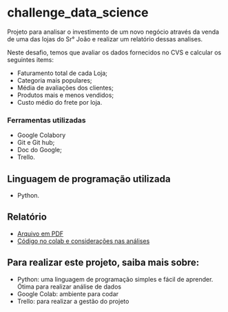 # challenge_data_science
Projeto para analisar o investimento de um novo negócio através da venda de uma das lojas do Sr° João e realizar um relatório dessas analises.

Neste desafio, temos que avaliar os dados fornecidos no CVS e calcular os seguintes items:

- Faturamento total de cada Loja;
- Categoria mais populares;
- Média de avaliações dos clientes;
- Produtos mais e menos vendidos;
- Custo médio do frete por loja.

### Ferramentas utilizadas
- Google Colabory
- Git e Git hub;
- Doc do Google;
- Trello.

## Linguagem de programação utilizada
- Python.

## Relatório 
- [Arquivo em PDF]()
- [Código no colab e considerações nas análises](https://github.com/HelenaCard/challenge_data_science/blob/main/Desafio_ONE.ipynb)

## Para realizar este projeto, saiba mais sobre:
- Python: uma linguagem de programação simples e fácil de aprender. Ótima para realizar análise de dados
- Google Colab: ambiente para codar
- Trello: para realizar a gestão do projeto

